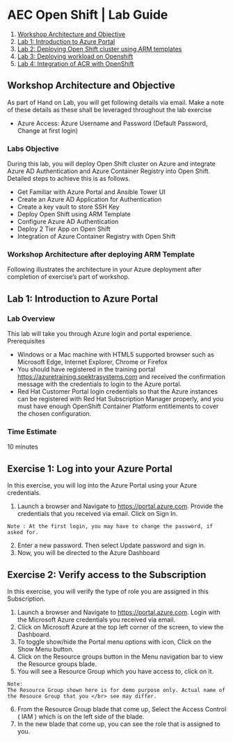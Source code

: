 # AEC Open Shift | Lab Guide

<!-- TOC -->

1. [Workshop Architecture and Objective](##Workshop-Architecture-and-Objective)
2. [Lab 1: Introduction to Azure Portal](#Lab-1:-Introduction-to-Azure-Portal)
3. [Lab 2: Deploying Open Shift cluster using ARM templates](#Lab-2:-Deploying-Open-Shift-cluster-using-ARM-templates)
4. [Lab 3: Deploying workload on Openshift](#Lab-3:-Deploying-workload-on-Openshift)
5. [Lab 4: Integration of ACR with OpenShift](#Lab-4:-Integration-of-ACR-with-OpenShift)

<!-- /TOC -->

## Workshop Architecture and Objective
 As part of Hand on Lab, you will get following details via email. Make a note of these details as these shall be leveraged throughout the lab exercise
- Azure Access: Azure Username and Password (Default Password, Change at first login)

### Labs Objective
During this lab, you will deploy Open Shift cluster on Azure and integrate Azure AD Authentication and Azure Container Registry into Open Shift. Detailed steps to achieve this is as follows.
- Get Familiar with Azure Portal and Ansible Tower UI
-	Create an Azure AD Application for Authentication
-	Create a key vault to store SSH Key
-	Deploy Open Shift using ARM Template
-	Configure Azure AD Authentication
-	Deploy 2 Tier App on Open Shift
-	Integration of Azure Container Registry with Open Shift

### Workshop Architecture after deploying ARM Template
Following illustrates the architecture in your Azure deployment after completion of exercise’s part of workshop.

## Lab 1: Introduction to Azure Portal
### Lab Overview
This lab will take you through Azure login and portal experience.
Prerequisites
-	Windows or a Mac machine with HTML5 supported browser such as Microsoft Edge, Internet Explorer, Chrome or Firefox
-	You should have registered in the training portal https://azuretraining.spektrasystems.com and received the confirmation message with the credentials to login to the Azure portal.
-	Red Hat Customer Portal login credentials so that the Azure instances can be registered with Red Hat Subscription Manager properly, and you must have enough OpenShift Container Platform entitlements to cover the chosen configuration.


### Time Estimate
10 minutes
## Exercise 1: Log into your Azure Portal
In this exercise, you will log into the Azure Portal using your Azure credentials.
1.	Launch a browser and Navigate to https://portal.azure.com. Provide the credentials that you received via email. Click on Sign In.
```` 
Note : At the first login, you may have to change the password, if asked for.
````
2.	Enter a new password. Then select Update password and sign in.
3.	Now, you will be directed to the Azure Dashboard

## Exercise 2: Verify access to the Subscription
In this exercise, you will verify the type of role you are assigned in this Subscription.
1.	Launch a browser and Navigate to https://portal.azure.com. Login with the Microsoft Azure credentials you received via email.
2.	Click on Microsoft Azure  at the top left corner of the screen, to view the Dashboard.
3.	To toggle show/hide the Portal menu options with icon, Click on the Show Menu button.     
4.	Click on the Resource groups button in the Menu navigation bar to view the Resource groups blade.
5.	You will see a Resource Group which you have access to, click on it.
````
Note:
The Resource Group shown here is for demo purpose only. Actual name of the Resouce Group that you </br> see may differ.
````
6.	From the Resource Group blade that come up, Select the Access Control ( IAM ) which is on the left side of the blade.
7.	In the new blade that come up, you can see the role that is assigned to you.





